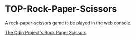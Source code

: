 # TOP-Rock-Paper-Scissors

A rock-paper-scissors game to be played in the web console. 

[The Odin Project's Rock Paper Scissors](https://www.theodinproject.com/lessons/foundations-rock-paper-scissors)
